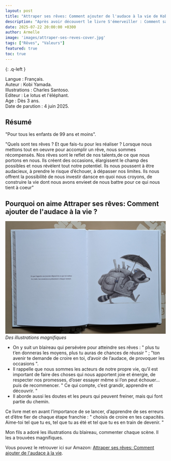 ```yaml
---
layout: post
title: "Attraper ses rêves: Comment ajouter de l'audace à la vie de Kobi Yamada et Charles Santoso "
description: "Après avoir découvert le livre S'émerveiller : Comment savourer les petits bonheurs de la vie ? On a découvert ce livre dans la même collection avec de belles valeurs."
date: 2025-07-22 20:00:00 +0300
author: Armelle
image: 'images/attraper-ses-reves-cover.jpg'
tags: ["Rêves", "Valeurs"]
featured: true
toc: true
---
```


{: .q-left }

Langue : Français.    
Auteur : Kobi Yamada.     
Illustrations : Charles Santoso.                      
Editeur : Le lotus et l'éléphant.                 
Age : Dès 3 ans.                              
Date de parution : 4 juin 2025.         

## Résumé

"Pour tous les enfants de 99 ans et moins".

"Quels sont tes rêves ? Et que fais-tu pour les réaliser ?
Lorsque nous mettons tout en oeuvre pour accomplir un rêve, nous sommes récompensés. Nos rêves sont le reflet de nos talents,de ce que nous portons en nous. Ils créent des occasions, élargissent le champ des possibles et nous révèlent tout notre potentiel. Ils nous poussent à être audacieux, à prendre le risque d’échouer, à dépasser nos limites. Ils nous offrent la possibilité de nous investir dansce en quoi nous croyons, de construire la vie dont nous avons envieet de nous battre pour ce qui nous tient à coeur"

## Pourquoi on aime Attraper ses rêves: Comment ajouter de l'audace à la vie ?

![Des illustrations magnifiques](images/attraper-ses-reves-int.jpg)
*Des illustrations magnifiques*
-  On y suit un blaireau qui persévère pour atteindre ses rêves : " plus tu t’en donneras les moyens, plus tu auras de chances de réussir " ; "ton avenir te demande de croire en toi, d’avoir de l’audace, de provoquer les occasions ".
- Il rappelle que nous sommes les acteurs de notre propre vie, qu’il est important de faire des choses qui nous apportent joie et énergie, de respecter nos promesses, d’oser essayer même si l’on peut échouer... puis de recommencer. " Ce qui compte, c’est grandir, apprendre et découvrir. "
- Il aborde aussi les doutes et les peurs qui peuvent freiner, mais qui font partie du chemin.

Ce livre met en avant l’importance de se lancer, d’apprendre de ses erreurs et d’être fier de chaque étape franchie : " choisis de croire en tes capacités. Aime-toi tel que tu es, tel que tu as été et tel que tu es en train de devenir. "

Mon fils a adoré les illustrations du blaireau, commenter chaque scène. Il les a trouvées magnifiques.

Vous pouvez le retrouver ici sur Amazon: [Attraper ses rêves: Comment ajouter de l'audace à la vie](https://amzn.to/4outSUN).



